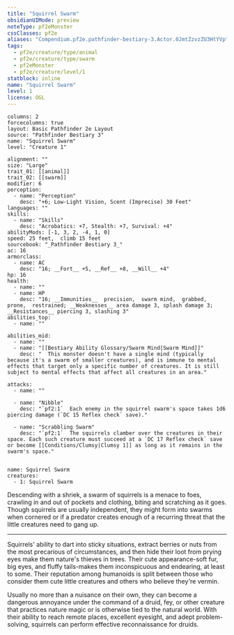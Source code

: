 ```yaml
---
title: "Squirrel Swarm"
obsidianUIMode: preview
noteType: pf2eMonster
cssClasses: pf2e
aliases: "Compendium.pf2e.pathfinder-bestiary-3.Actor.0JmtZzvzZU3HtYVp" 
tags:
  - pf2e/creature/type/animal
  - pf2e/creature/type/swarm
  - pf2eMonster
  - pf2e/creature/level/1
statblock: inline
name: "Squirrel Swarm"
level: 1
license: OGL
---
```


```statblock
columns: 2
forcecolumns: true
layout: Basic Pathfinder 2e Layout
source: "Pathfinder Bestiary 3"
name: "Squirrel Swarm"
level: "Creature 1"

alignment: ""
size: "Large"
trait_01: [[animal]]
trait_02: [[swarm]]
modifier: 6
perception:
  - name: "Perception"
    desc: "+6; Low-Light Vision, Scent (Imprecise) 30 Feet"
languages: ""
skills:
  - name: "Skills"
    desc: "Acrobatics: +7, Stealth: +7, Survival: +4"
abilityMods: [-1, 3, 2, -4, 1, 0]
speed: 25 feet,  climb 15 feet
sourcebook: "_Pathfinder Bestiary 3_"
ac: 16
armorclass:
  - name: AC
    desc: "16; __Fort__ +5, __Ref__ +8, __Will__ +4"
hp: 16
health:
  - name: ""
  - name: HP
    desc: "16; __Immunities__  precision,  swarm mind,  grabbed,  prone,  restrained; __Weaknesses__ area damage 3, splash damage 3; __Resistances__ piercing 3, slashing 3"
abilities_top:
  - name: ""

abilities_mid:
  - name: ""
  - name: "[[Bestiary Ability Glossary/Swarm Mind|Swarm Mind]]"
    desc: "  This monster doesn't have a single mind (typically because it's a swarm of smaller creatures), and is immune to mental effects that target only a specific number of creatures. It is still subject to mental effects that affect all creatures in an area."

attacks:
  - name: ""

  - name: "Nibble"
    desc: "`pf2:1`  Each enemy in the squirrel swarm's space takes 1d6 piercing damage (`DC 15 Reflex check` save)."

  - name: "Scrabbling Swarm"
    desc: "`pf2:1`  The squirrels clamber over the creatures in their space. Each such creature must succeed at a `DC 17 Reflex check` save or become [[Conditions/Clumsy|Clumsy 1]] as long as it remains in the swarm's space."
 
```

```encounter-table
name: Squirrel Swarm
creatures:
  - 1: Squirrel Swarm
```



Descending with a shriek, a swarm of squirrels is a menace to foes, crawling in and out of pockets and clothing, biting and scratching as it goes. Though squirrels are usually independent, they might form into swarms when cornered or if a predator creates enough of a recurring threat that the little creatures need to gang up.

* * *

Squirrels' ability to dart into sticky situations, extract berries or nuts from the most precarious of circumstances, and then hide their loot from prying eyes make them nature's thieves in trees. Their cute appearance-soft fur, big eyes, and fluffy tails-makes them inconspicuous and endearing, at least to some. Their reputation among humanoids is split between those who consider them cute little creatures and others who believe they're vermin.

Usually no more than a nuisance on their own, they can become a dangerous annoyance under the command of a druid, fey, or other creature that practices nature magic or is otherwise tied to the natural world. With their ability to reach remote places, excellent eyesight, and adept problem-solving, squirrels can perform effective reconnaissance for druids.
